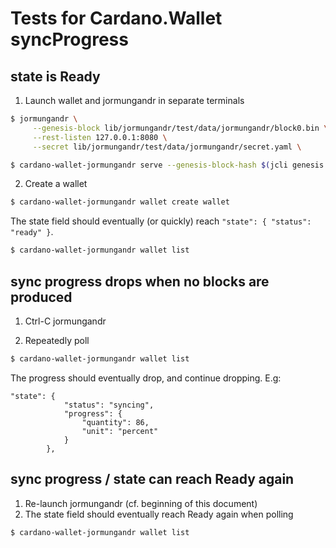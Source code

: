 # Tests for Cardano.Wallet syncProgress 

## state is Ready 

1. Launch wallet and jormungandr in separate terminals
```bash
$ jormungandr \
     --genesis-block lib/jormungandr/test/data/jormungandr/block0.bin \
     --rest-listen 127.0.0.1:8080 \
     --secret lib/jormungandr/test/data/jormungandr/secret.yaml \

$ cardano-wallet-jormungandr serve --genesis-block-hash $(jcli genesis hash --input lib/jormungandr/test/data/jormungandr/block0.bin) --node-port 8080
````

2. Create a wallet
```bash
$ cardano-wallet-jormungandr wallet create wallet
```

The state field should eventually (or quickly) reach `"state": { "status": "ready" }`.
```bash
$ cardano-wallet-jormungandr wallet list
```

## sync progress drops when no blocks are produced

1. Ctrl-C jormungandr

2. Repeatedly poll
```bash
$ cardano-wallet-jormungandr wallet list
```

The progress should eventually drop, and continue dropping. E.g:
```
"state": {
            "status": "syncing",
            "progress": {
                "quantity": 86,
                "unit": "percent"
            }
        },
```

## sync progress / state can reach Ready again 

1. Re-launch jormungandr (cf. beginning of this document)
2. The state field should eventually reach Ready again when polling
```bash
$ cardano-wallet-jormungandr wallet list
```
